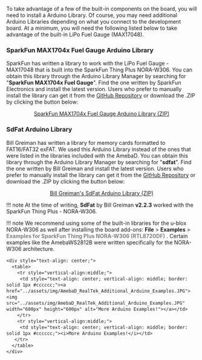 To take advantage of a few of the built-in components on the board, you will need to install a Arduino Library. Of course, you may need additional Arduino Libraries depending on what you connect to the development board. At a minimum, you will need the following listed below to take advantage of the built-in LiPo Fuel Gauge (MAX17048).



### SparkFun MAX1704x Fuel Gauge Arduino Library

SparkFun has written a library to work with the LiPo Fuel Gauge - MAX17048 that is built into the SparkFun Thing Plus NORA-W306. You can obtain this library through the Arduino Library Manager by searching for "**SparkFun MAX1704x Fuel Gauge**". Find the one written by SparkFun Electronics and install the latest version. Users who prefer to manually install the library can get it from the  [GitHub Repository](https://github.com/sparkfun/SparkFun_MAX1704x_Fuel_Gauge_Arduino_Library) or download the .ZIP by clicking the button below:

<div style="text-align: center"><a href="https://github.com/sparkfun/SparkFun_MAX1704x_Fuel_Gauge_Arduino_Library/archive/refs/heads/main.zip" class="md-button">SparkFun MAX1704x Fuel Gauge Arduino Library (ZIP)</a></div>



### SdFat Arduino Library

Bill Greiman has written a library for memory cards formatted to FAT16/FAT32 exFAT. We used this Arduino Library instead of the ones that were listed in the libraries included with the AmebaD. You can obtain this library through the Arduino Library Manager by searching for "**sdfat**". Find the one written by Bill Greiman and install the latest version. Users who prefer to manually install the library can get it from the [GitHub Repository](https://github.com/greiman/SdFat) or download the .ZIP by clicking the button below:

<div style="text-align: center"><a href="https://github.com/greiman/SdFat/archive/refs/heads/master.zip" class="md-button">Bill Greiman&apos;s SdFat Arduino Library (ZIP)</a></div>

!!! note
    At the time of writing, **SdFat** by Bill Greiman **v2.2.3** worked with the SparkFun Thing Plus - NORA-W306. 

!!! note
    We recommend using some of the built-in libraries for the u-blox NORA-W306 as well after installing the board add-ons: **File** > **Examples** > <font style="color:gray"><b>Examples for SparkFun Thing Plus NORA-W306 (RTL8720DF)</b></font> . Certain examples like the AmebaWS2812B were written specifically for the NORA-W306 architecture.

    <div style="text-align: center;">
      <table>
        <tr style="vertical-align:middle;">
         <td style="text-align: center; vertical-align: middle; border: solid 1px #cccccc;"><a href="../assets/img/AmebaD_RealTek_Additional_Arduino_Examples.JPG"><img src="../assets/img/AmebaD_RealTek_Additional_Arduino_Examples.JPG" width="600px" height="600px" alt="More Arduino Examples!"></a></td>
        </tr>
        <tr style="vertical-align:middle;">
         <td style="text-align: center; vertical-align: middle; border: solid 1px #cccccc;"><i>More Arduino Examples!</i></td>
       </tr>
      </table>
    </div>
